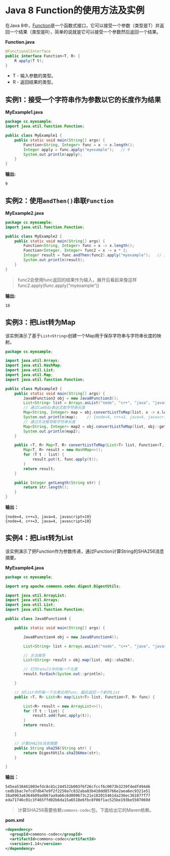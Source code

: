 # Java 8 Function的使用方法及实例

在Java 8中，[Function](https://docs.oracle.com/javase/8/docs/api/java/util/function/Function.html)是一个函数式接口，它可以接受一个参数（类型是T）并返回一个结果（类型是R），简单的说就是它可以接受一个参数然后返回一个结果。

**Function.java**

```java
@FunctionalInterface
public interface Function<T, R> {
	R apply(T t);
}
```

+ T - 输入参数的类型。
+ R - 返回结果的类型。

## 实例1：接受一个字符串作为参数以它的长度作为结果

**MyExample1.java**

```java
package cc.myexample;
import java.util.function.Function;

public class MyExample1 {
    public static void main(String[] args) {
        Function<String, Integer> func = x -> x.length();
        Integer apply = func.apply("myexample");   // 9
        System.out.println(apply);
    }
}
```

**输出:**

```
9
```

## 实例2：使用`andThen()`串联`Function`

**MyExample2.java**

```java
package cc.myexample;
import java.util.function.Function;

public class MyExample2 {
    public static void main(String[] args) {
        Function<String, Integer> func = x -> x.length();
        Function<Integer, Integer> func2 = x -> x * 2;
        Integer result = func.andThen(func2).apply("myexample");   // 18
        System.out.println(result);
    }
}
```

> func2会使用func返回的结果作为输入，展开后看起来像这样func2.apply(func.apply("myexample"))

**输出:**

```
18
```

## 实例3：把List转为Map

该实例演示了基于`List<String>`创建一个Map用于保存字符串与字符串长度的映射。

```java
package cc.myexample;

import java.util.Arrays;
import java.util.HashMap;
import java.util.List;
import java.util.Map;
import java.util.function.Function;

public class MyExample3 {
    public static void main(String[] args) {
        Java8Function3 obj = new Java8Function3();
        List<String> list = Arrays.asList("node", "c++", "java", "javascript");
        // 通过lambda表达式取字符串长度
        Map<String, Integer> map = obj.convertListToMap(list, x -> x.length());
        System.out.println(map);    // {node=4, c++=3, java=4, javascript=10}
        // 通过方法推导取字符串长度
        Map<String, Integer> map2 = obj.convertListToMap(list, obj::getLength);
        System.out.println(map2);
    }

    public <T, R> Map<T, R> convertListToMap(List<T> list, Function<T, R> func) {
        Map<T, R> result = new HashMap<>();
        for (T t : list) {
            result.put(t, func.apply(t));
        }
        return result;
    }

    public Integer getLength(String str) {
        return str.length();
    }
}
```

**输出：**

```
{node=4, c++=3, java=4, javascript=10}
{node=4, c++=3, java=4, javascript=10}
```

## 实例4：把List转为List

该实例演示了把Function作为参数传递，通过Function计算String的SHA256消息摘要。

**MyExample4.java**

```java
package cc.myexample;

import org.apache.commons.codec.digest.DigestUtils;

import java.util.ArrayList;
import java.util.Arrays;
import java.util.List;
import java.util.function.Function;

public class Java8Function4 {

    public static void main(String[] args) {

        Java8Function4 obj = new Java8Function4();

        List<String> list = Arrays.asList("node", "c++", "java", "javascript");

        // 方法推导
        List<String> result = obj.map(list, obj::sha256);

      	// 打印result中的每一个元素
        result.forEach(System.out::println);

    }

  	// 对list中的每一个元素应用func，最后返回一个新的List
    public <T, R> List<R> map(List<T> list, Function<T, R> func) {

        List<R> result = new ArrayList<>();
        for (T t : list) {
            result.add(func.apply(t));
        }
        return result;

    }

    // 计算SHA256消息摘要
    public String sha256(String str) {
        return DigestUtils.sha256Hex(str);
    }

}
```

**输出：**

```
545ea538461003efdc8c81c244531b003f6f26cfccf6c0073b3239fdedf49446
cedb1bac7efcd7db47e9f2f2250a7c832aba83b410dd85766e2aea6ec9321e51
38a0963a6364b09ad867aa9a66c6d009673c21e182015461da236ec361877f77
eda71746c01c3f465ffd02b6da15a6518e6fbc8f06f1ac525be193be5507069d
```

> 计算SHA256需要依赖`commons-codec`包，下面给出它的Maven依赖。

**pom.xml**

```xml
<dependency>
  <groupId>commons-codec</groupId>
  <artifactId>commons-codec</artifactId>
  <version>1.14</version>
</dependency>
```


